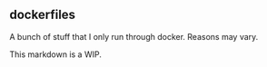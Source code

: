 ## dockerfiles

A bunch of stuff that I only run through docker. Reasons may vary.

This markdown is a WIP.
